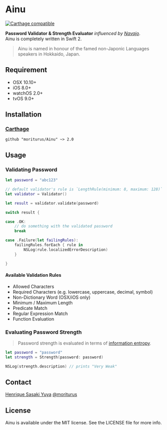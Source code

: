 # Ainu
[![Carthage compatible](https://img.shields.io/badge/Carthage-compatible-4BC51D.svg?style=flat)](https://github.com/Carthage/Carthage)

**Password Validator & Strength Evaluator** *influenced by [Navajo](https://github.com/mattt/Navajo)*.  
Ainu is completely written in Swift 2.

> Ainu is named in honour of the famed non-Japonic Languages speakers in Hokkaido, Japan.

## Requirement

- OSX 10.10+
- iOS 8.0+
- watchOS 2.0+
- tvOS 9.0+

## Installation

### [Carthage](https://github.com/Carthage/Carthage)

```
github "moriturus/Ainu" ~> 2.0
```

## Usage

### Validating Password

```swift
let password = "abc123"

// default validator's rule is `LengthRule(minimum: 8, maximum: 128)`
let validator = Validator()

let result = validator.validate(password)

switch result {

case .OK:
    // do something with the validated password
    break

case .Failure(let failingRules):
    failingRules.forEach { rule in
        NSLog(rule.localizedErrorDescription)
    }

}
```

#### Available Validation Rules

- Allowed Characters
- Required Characters (e.g. lowercase, uppercase, decimal, symbol)
- Non-Dictionary Word (OSX/iOS only)
- Minimum / Maximum Length
- Predicate Match
- Regular Expression Match
- Function Evaluation

### Evaluating Password Strength

> Password strength is evaluated in terms of [information entropy](http://en.wikipedia.org/wiki/Entropy_%28information_theory%29).

```swift
let password = "password"
let strength = Strength(password: password)

NSLog(strength.description) // prints "Very Weak"
```

## Contact

[Henrique Sasaki Yuya](https://github.com/moriturus)
[@moriturus](https://twitter.com/moriturus)

## License

Ainu is available under the MIT license. See the LICENSE file for more info.
